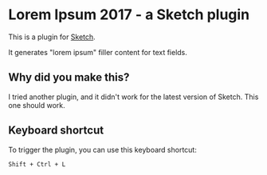 # Lorem Ipsum 2017 - a Sketch plugin

This is a plugin for [Sketch](https://www.sketchapp.com).

It generates "lorem ipsum" filler content for text fields.

## Why did you make this?

I tried another plugin, and it didn't work for the latest version of Sketch. This one should work.

## Keyboard shortcut

To trigger the plugin, you can use this keyboard shortcut:

`Shift + Ctrl + L`
